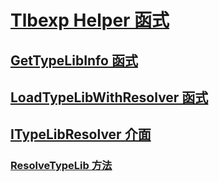 # [Tlbexp Helper 函式](index.md)
## [GetTypeLibInfo 函式](gettypelibinfo-function.md)
## [LoadTypeLibWithResolver 函式](loadtypelibwithresolver-function.md)
## [ITypeLibResolver 介面](itypelibresolver-interface.md)
### [ResolveTypeLib 方法](resolvetypelib-method.md)

